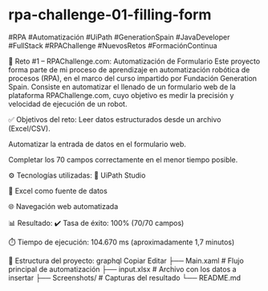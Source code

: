 # rpa-challenge-01-filling-form
#RPA #Automatización #UiPath #GenerationSpain #JavaDeveloper #FullStack #RPAChallenge #NuevosRetos #FormaciónContinua

🧠 Reto #1 – RPAChallenge.com: Automatización de Formulario
Este proyecto forma parte de mi proceso de aprendizaje en automatización robótica de procesos (RPA), en el marco del curso impartido por Fundación Generation Spain.
Consiste en automatizar el llenado de un formulario web de la plataforma RPAChallenge.com, cuyo objetivo es medir la precisión y velocidad de ejecución de un robot.

✅ Objetivos del reto:
Leer datos estructurados desde un archivo (Excel/CSV).

Automatizar la entrada de datos en el formulario web.

Completar los 70 campos correctamente en el menor tiempo posible.

⚙️ Tecnologías utilizadas:
🧩 UiPath Studio

📄 Excel como fuente de datos

🌐 Navegación web automatizada

📊 Resultado:
✔️ Tasa de éxito: 100% (70/70 campos)

⏱️ Tiempo de ejecución: 104.670 ms (aproximadamente 1,7 minutos)

📁 Estructura del proyecto:
graphql
Copiar
Editar
├── Main.xaml                # Flujo principal de automatización
├── input.xlsx               # Archivo con los datos a insertar
├── Screenshots/             # Capturas del resultado
└── README.md

